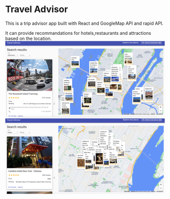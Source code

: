 # Travel Advisor

This is a trip advisor app built with React and GoogleMap API and rapid API. 

It can provide recommandations for hotels,restaurants and attractions based on the location.
![Image text](https://raw.githubusercontent.com/zzhhjjj/Travel-advisor/main/img-folder/attractions.png)
![Image text](https://raw.githubusercontent.com/zzhhjjj/Travel-advisor/main/img-folder/hotels.png)